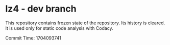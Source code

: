 # lz4 - dev branch

This repository contains frozen state of the repository.
Its history is cleared. It is used only for static code
analysis with Codacy.

Commit Time: 1704093741